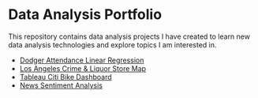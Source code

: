 # Data Analysis Portfolio

This repository contains data analysis projects I have created to learn new data analysis technologies and explore topics I am interested in.
- [Dodger Attendance Linear Regression](https://github.com/amatthi55/Portfolio/tree/master/Dodger_Stadium_Regression)
- [Los Angeles Crime & Liquor Store Map](https://github.com/amatthi55/Portfolio/tree/master/LA_Crime_Map)
- [Tableau Citi Bike Dashboard](https://github.com/amatthi55/Portfolio/tree/master/Citi_Bike_Tableau_Dashboard)
- [News Sentiment Analysis](https://github.com/amatthi55/Portfolio/tree/master/News_Sentiment_Analysis)
